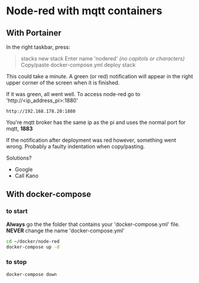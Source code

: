 # Node-red with mqtt containers
## With Portainer
In the right taskbar, press:
> stacks
> new stack
Enter name 'nodered' _(no capitols or characters)_
Copy/paste docker-compose.yml
> deploy stack

This could take a minute. A green (or red) notification will appear in the right upper corner of the screen when it is finished.

If it was green, all went well.
To access node-red go to 'http://<ip_address_pi>:1880'
```
http://192.168.178.20:1880
```

You're mqtt broker has the same ip as the pi and uses the normal port for mqtt, __1883__

If the notification after deployment was red however, something went wrong. 
Probably a faulty indentation when copy/pasting.

Solutions?
- Google
- Call Kano

## With docker-compose
### to start
__Always__ go the the folder that contains your 'docker-compose.yml' file. __NEVER__ change the name 'docker-compose.yml'
```bash
cd ~/docker/node-red
docker-compose up -d
```
### to stop
```bash
docker-compose down
```
